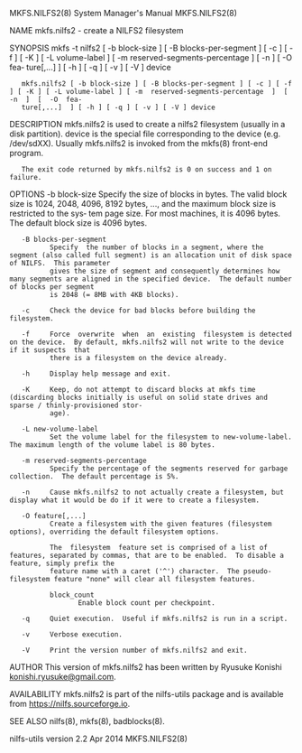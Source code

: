 MKFS.NILFS2(8)                                                         System Manager's Manual                                                        MKFS.NILFS2(8)

NAME
       mkfs.nilfs2 - create a NILFS2 filesystem

SYNOPSIS
       mkfs  -t  nilfs2  [  -b  block-size ] [ -B blocks-per-segment ] [ -c ] [ -f ] [ -K ] [ -L volume-label ] [ -m reserved-segments-percentage ] [ -n ] [ -O fea‐
       ture[,...]  ] [ -h ] [ -q ] [ -v ] [ -V ] device

       mkfs.nilfs2 [ -b block-size ] [ -B blocks-per-segment ] [ -c ] [ -f ] [ -K ] [ -L volume-label ] [ -m  reserved-segments-percentage  ]  [  -n  ]  [  -O  fea‐
       ture[,...]  ] [ -h ] [ -q ] [ -v ] [ -V ] device

DESCRIPTION
       mkfs.nilfs2  is  used to create a nilfs2 filesystem (usually in a disk partition).  device is the special file corresponding to the device (e.g.  /dev/sdXX).
       Usually mkfs.nilfs2 is invoked from the mkfs(8) front-end program.

       The exit code returned by mkfs.nilfs2 is 0 on success and 1 on failure.

OPTIONS
       -b block-size
              Specify the size of blocks in bytes.  The valid block size is 1024, 2048, 4096, 8192 bytes, ..., and the maximum block size is restricted to the  sys‐
              tem page size.  For most machines, it is 4096 bytes.  The default block size is 4096 bytes.

       -B blocks-per-segment
              Specify  the number of blocks in a segment, where the segment (also called full segment) is an allocation unit of disk space of NILFS.  This parameter
              gives the size of segment and consequently determines how many segments are aligned in the specified device.  The default number of blocks per segment
              is 2048 (= 8MB with 4KB blocks).

       -c     Check the device for bad blocks before building the filesystem.

       -f     Force  overwrite  when  an  existing  filesystem is detected on the device.  By default, mkfs.nilfs2 will not write to the device if it suspects  that
              there is a filesystem on the device already.

       -h     Display help message and exit.

       -K     Keep, do not attempt to discard blocks at mkfs time (discarding blocks initially is useful on solid state drives and sparse / thinly-provisioned stor‐
              age).

       -L new-volume-label
              Set the volume label for the filesystem to new-volume-label.  The maximum length of the volume label is 80 bytes.

       -m reserved-segments-percentage
              Specify the percentage of the segments reserved for garbage collection.  The default percentage is 5%.

       -n     Cause mkfs.nilfs2 to not actually create a filesystem, but display what it would be do if it were to create a filesystem.

       -O feature[,...]
              Create a filesystem with the given features (filesystem options), overriding the default filesystem options.

              The  filesystem  feature set is comprised of a list of features, separated by commas, that are to be enabled.  To disable a feature, simply prefix the
              feature name with a caret ('^') character.  The pseudo-filesystem feature "none" will clear all filesystem features.

              block_count
                     Enable block count per checkpoint.

       -q     Quiet execution.  Useful if mkfs.nilfs2 is run in a script.

       -v     Verbose execution.

       -V     Print the version number of mkfs.nilfs2 and exit.

AUTHOR
       This version of mkfs.nilfs2 has been written by Ryusuke Konishi <konishi.ryusuke@gmail.com>.

AVAILABILITY
       mkfs.nilfs2 is part of the nilfs-utils package and is available from https://nilfs.sourceforge.io.

SEE ALSO
       nilfs(8), mkfs(8), badblocks(8).

nilfs-utils version 2.2                                                       Apr 2014                                                                MKFS.NILFS2(8)
